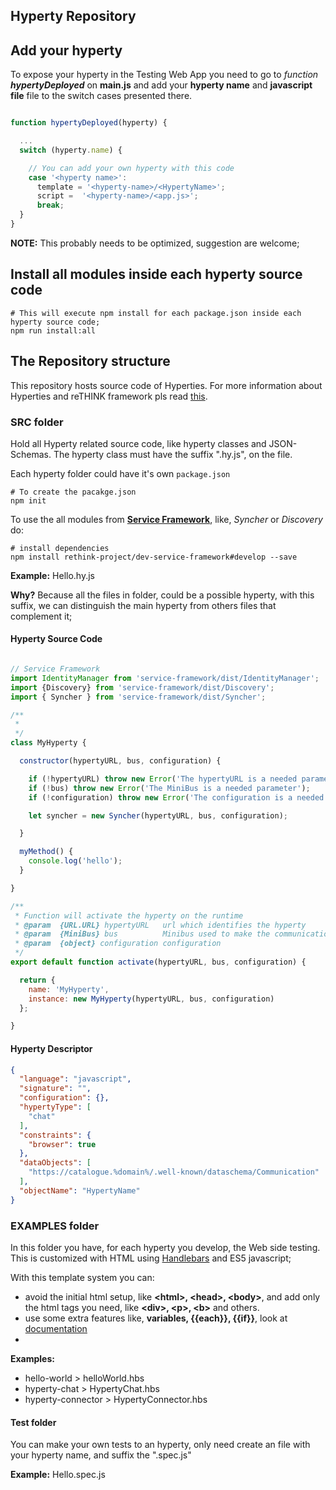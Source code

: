
Hyperty Repository
-------------------------


## Add your hyperty

To expose your hyperty in the Testing Web App you need to go to *function* ***hypertyDeployed*** on **main.js** and add your **hyperty name** and **javascript file** file to the switch cases presented there.

```javascript

function hypertyDeployed(hyperty) {

  ...
  switch (hyperty.name) {

    // You can add your own hyperty with this code
    case '<hyperty name>':
      template = '<hyperty-name>/<HypertyName>';
      script =  '<hyperty-name>/<app.js>';
      break;
  }
}
```
**NOTE:** This probably needs to be optimized, suggestion are welcome;

## Install all modules inside each hyperty source code

```shell
# This will execute npm install for each package.json inside each hyperty source code;
npm run install:all
```

## The Repository structure

This repository hosts source code of Hyperties. For more information about Hyperties and reTHINK framework pls read [this](https://github.com/reTHINK-project/dev-hyperty-toolkit/blob/master/README.md).

### **SRC** folder

Hold all Hyperty related source code, like hyperty classes and JSON-Schemas. The hyperty class must have the suffix ".hy.js", on the file.

Each hyperty folder could have it's own `package.json`

```shell
# To create the pacakge.json
npm init
```

To use the all modules from [**Service Framework**](https://github.com/reTHINK-project/dev-service-framework/), like, *Syncher* or *Discovery* do:
```shell
# install dependencies
npm install rethink-project/dev-service-framework#develop --save
```

**Example:** Hello.hy.js

**Why?**
Because all the files in folder, could be a possible hyperty, with this suffix, we can distinguish the main hyperty from others files that complement it;


#### Hyperty Source Code

```javascript

// Service Framework
import IdentityManager from 'service-framework/dist/IdentityManager';
import {Discovery} from 'service-framework/dist/Discovery';
import { Syncher } from 'service-framework/dist/Syncher';

/**
 *
 */
class MyHyperty {

  constructor(hypertyURL, bus, configuration) {

    if (!hypertyURL) throw new Error('The hypertyURL is a needed parameter');
    if (!bus) throw new Error('The MiniBus is a needed parameter');
    if (!configuration) throw new Error('The configuration is a needed parameter');

    let syncher = new Syncher(hypertyURL, bus, configuration);

  }

  myMethod() {
    console.log('hello');
  }

}

/**
 * Function will activate the hyperty on the runtime
 * @param  {URL.URL} hypertyURL   url which identifies the hyperty
 * @param  {MiniBus} bus          Minibus used to make the communication between hyperty and runtime;
 * @param  {object} configuration configuration
 */
export default function activate(hypertyURL, bus, configuration) {

  return {
    name: 'MyHyperty',
    instance: new MyHyperty(hypertyURL, bus, configuration)
  };

}
```

#### Hyperty Descriptor

```json
{
  "language": "javascript",
  "signature": "",
  "configuration": {},
  "hypertyType": [
    "chat"
  ],
  "constraints": {
    "browser": true
  },
  "dataObjects": [
    "https://catalogue.%domain%/.well-known/dataschema/Communication"
  ],
  "objectName": "HypertyName"
}
```


### **EXAMPLES** folder

In this folder you have, for each hyperty you develop, the Web side testing.
This is customized with HTML using [Handlebars](http://handlebarsjs.com/) and ES5 javascript;

With this template system you can:

 - avoid the initial html setup, like **&lt;html&gt;, &lt;head&gt;, &lt;body&gt;**, and add only the html tags you need, like **&lt;div&gt;, &lt;p&gt;, &lt;b&gt;** and others.
 - use some extra features like, **variables, {{each}}, {{if}}**, look at [documentation](http://handlebarsjs.com/expressions.html)
 -

**Examples:**
 - hello-world > helloWorld.hbs
 - hyperty-chat > HypertyChat.hbs
 - hyperty-connector > HypertyConnector.hbs

#### **Test** folder

 You can make your own tests to an hyperty, only need create an file with your hyperty name, and suffix the ".spec.js"

 **Example:** Hello.spec.js
